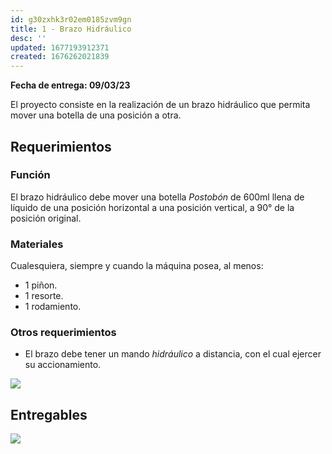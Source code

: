 ```yaml
---
id: g30zxhk3r02em0185zvm9gn
title: 1 - Brazo Hidráulico
desc: ''
updated: 1677193912371
created: 1676262021839
---
```


**Fecha de entrega: 09/03/23** 

El proyecto consiste en la realización de un brazo hidráulico que permita mover una botella de una posición a otra.

## Requerimientos

### Función
El brazo hidráulico debe mover una botella _Postobón_ de 600ml llena de líquido de una posición horizontal a una posición vertical, a 90° de la posición original.   

### Materiales
Cualesquiera, siempre y cuando la máquina posea, al menos:
- 1 piñon.
- 1 resorte.
- 1 rodamiento.

### Otros requerimientos
- El brazo debe tener un mando _hidráulico_ a distancia, con el cual ejercer su accionamiento.

![](/assets/images/2023-02-13-16-44-58.png)

## Entregables

![](/assets/images/2023-02-23-12-35-01.png)

